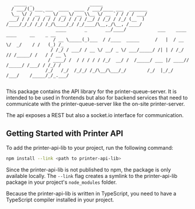 ```text
   _____ _                      _____                                                       
  / ___/(_)___ ___  ____  ____ / ___/____ ___  _______                                      
  \__ \/ / __ `__ \/ __ \/ __ \\__ \/ __ `/ / / / ___/                                      
 ___/ / / / / / / / /_/ / / / /__/ / /_/ / /_/ (__  )                                       
/____/_/_/ /_/ /_/\____/_/ /_/____/\__,_/\__, /____/                                        
                   ____       _       __/____/            ___    ____  ____     __    _ __  
                  / __ \_____(_)___  / /____  _____      /   |  / __ \/  _/    / /   (_) /_ 
                 / /_/ / ___/ / __ \/ __/ _ \/ ___/_____/ /| | / /_/ // /_____/ /   / / __ \
                / ____/ /  / / / / / /_/  __/ /  /_____/ ___ |/ ____// /_____/ /___/ / /_/ /
               /_/   /_/  /_/_/ /_/\__/\___/_/        /_/  |_/_/   /___/    /_____/_/_.___/ 
                                                                                            
```

This package contains the API library for the printer-queue-server. It is intended to be used in frontends but also for backend services that need to communicate with the printer-queue-server like the on-site printer-server.

The api exposes a REST but also a socket.io interface for communication.

## Getting Started with Printer API

To add the printer-api-lib to your project, run the following command:

```bash
npm install --link <path to printer-api-lib>
```

Since the printer-api-lib is not published to npm, the package is only available locally. The `--link` flag creates a symlink to the printer-api-lib package in your project's `node_modules` folder.

Because the printer-api-lib is written in TypeScript, you need to have a TypeScript compiler installed in your project.
